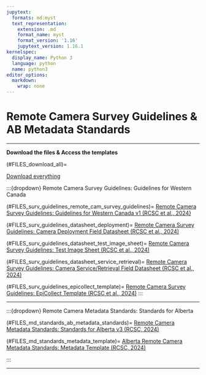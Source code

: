 ```yaml
---
jupytext:
  formats: md:myst
  text_representation:
    extension: .md
    format_name: myst
    format_version: '1.16'
    jupytext_version: 1.16.1
kernelspec:
  display_name: Python 3
  language: python
  name: python3
editor_options:
  markdown:
    wrap: none
---
```

# Remote Camera Survey Guidelines & AB Metadata Standards

-----------------------------------------------------------------------------------------------------------------------------------  

**Download the files & Access the templates** 

(#FILES_download_all)=

[Download everything](./1_survey-guidelines/downloadable/RC-Survey-Guidelines-v2_AB-Metadata-Standards-v3_2024-04-01.zip)

:::{dropdown} Remote Camera Survey Guidelines: Guidelines for Western Canada

(#FILES_surv_guidelines_remote_cam_survey_guidelines)=
[Remote Camera Survey Guidelines: Guidelines for Western Canada v1 (RCSC et al., 2024)](./1_survey-guidelines/downloadable/Remote-Camera-Survey-Guidelines-v2-(RCSC-et-al.,-2023)_2024-04-01.pdf)

(#FILES_surv_guidelines_datasheet_deployment)=
[Remote Camera Survey Guidelines: Camera Deployment Field Datasheet (RCSC et al., 2024)](./1_survey-guidelines/downloadable/Deployment-Field-Datasheet_RC-Survey-Guidelines-v2_2024-04-01.pdf)

(#FILES_surv_guidelines_datasheet_test_image_sheet)=
[Remote Camera Survey Guidelines: Test Image Sheet (RCSC et al., 2024)](./1_survey-guidelines/downloadable/Test-Image-Sheet_RC-Survey-Guidelines-v2_2024-04-01.pdf)

(#FILES_surv_guidelines_datasheet_service_retrieval)=
[Remote Camera Survey Guidelines: Camera Service/Retrieval Field Datasheet (RCSC et al., 2024)](./1_survey-guidelines/downloadable/ServiceRetrieval-Field-Datasheet_RC-Survey-Guidelines-v2_2024-04-01.pdf)

(#FILES_surv_guidelines_epicollect_template)=
[Remote Camera Survey Guidelines: EpiCollect Template (RCSC et al., 2024)](https://five.epicollect.net/project/rcsc-and-wildcam-remote-camera-survey-guidelines)
:::  



-----------------------------------------------------------------------------------------------------------------------------------  
  


:::{dropdown} Remote Camera Metadata Standards: Standards for Alberta

(#FILES_md_standards_ab_metadata_standards)=
[Remote Camera Metadata Standards: Standards for Alberta v3 (RCSC, 2024)](./2_metadata-standards/downloadable/AB-Remote-Camera-Metadata-Standards-v3_(RCSC,-2023)_2024-04-01.pdf)

(#FILES_md_standards_metadata_template)=
[Alberta Remote Camera Metadata Standards: Metadata Template (RCSC, 2024)](./2_metadata-standards/downloadable/Remote-Camera-Metadata-Template-v3-(RCSC,-2024)_2024-04-01.xlsm)

:::

***

```{tableofcontents}
```
